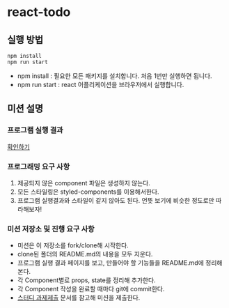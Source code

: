 # react-todo

## 실행 방법

```
npm install
npm run start
```

- npm install : 필요한 모든 패키지를 설치합니다. 처음 1번만 실행하면 됩니다.
- npm run start : react 어플리케이션을 브라우저에서 실행합니다.

## 미션 설명

### 프로그램 실행 결과

[확인하기](https://react-todo.greatsumini.now.sh/)

### 프로그래밍 요구 사항

1. 제공되지 않은 component 파일은 생성하지 않는다.
2. 모든 스타일링은 styled-components를 이용해서한다.
3. 프로그램 실행결과와 스타일이 같지 않아도 된다. 언뜻 보기에 비슷한 정도로만 따라해보자!

### 미션 저장소 및 진행 요구 사항

- 미션은 이 저장소를 fork/clone해 시작한다.
- clone된 폴더의 README.md의 내용을 모두 지운다.
- 프로그램 실행 결과 페이지를 보고, 만들어야 할 기능들을 README.md에 정리해본다.
- 각 Component별로 props, state를 정리해 추가한다.
- 각 Component 작성을 완료할 때마다 git에 commit한다.
- [스터디 과제제출](https://github.com/CEOS-Developers/react-profile/blob/master/docs/how-to-submit/README.md) 문서를 참고해 미션을 제출한다.
